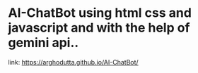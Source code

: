 # AI-ChatBot using html css and javascript and with the help of gemini api..
link: https://arghodutta.github.io/AI-ChatBot/
